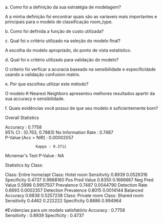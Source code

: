 <p>a. Como foi a definição da sua estratégia de modelagem?<p>

<p>A a minha definição foi encontrar quais são as variaveis mais importantes e principais para o modelo de classificação room_type.<p>

<p>b. Como foi definida a função de custo utilizada?<p>
  
<p>c. Qual foi o critério utilizado na seleção do modelo final?<p>

<p>A escolha do modelo apropriado, do ponto de vista estatístico.<p>

<p>d. Qual foi o critério utilizado para validação do modelo?<p>

<p>O criterio foi verficar a acuracia baseado na sensibilidade e especificidade usando a validação confusion matrix.<p>

<p>e. Por que escolheu utilizar este método?<p>

<p>O modelo K-Nearest Neighbors apresentou melhores resultados apartir da sua accuracy e sensibilidade.<p> 

<p>f. Quais evidências você possui de que seu modelo é suficientemente bom?<p>

<p>Overall Statistics
   
   Accuracy : 0.7758         
   95% CI : (0.763, 0.7883)
   No Information Rate : 0.7487         
   P-Value [Acc > NIR] : 0.00002057     
                                         
                  Kappa : 0.3711         
                                         
 Mcnemar's Test P-Value : NA             

Statistics by Class:

   Class: Entire home/apt Class: Hotel room
Sensitivity                          0.8939         0.0526316
Specificity                          0.4737         0.9988160
Pos Pred Value                       0.8350         0.1666667
Neg Pred Value                       0.5998         0.9957507
Prevalence                           0.7487         0.0044790
Detection Rate                       0.6693         0.0002357
Detection Prevalence                 0.8015         0.0014144
Balanced Accuracy                    0.6838         0.5257238
  Class: Private room Class: Shared room
Sensitivity                       0.4462           0.222222
Specificity                       0.8886           0.994964<p>

#Evidencias para um modelo satisfatório 
Accuracy       : 0.7758  
Sensitivity    : 0.8939
Specificity    : 0.4737 

